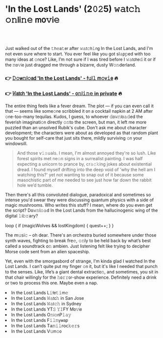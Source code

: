 <h1>'In the Lost Lands' (2𝟶𝟸5) 𝚠𝚊𝗍𝚌𝚑 𝚘𝚗𝗅𝗂𝚗𝚎 𝗆𝗈𝚟𝗂𝚎</h1>

<br><br>


Just walked out of the 𝚝𝗁𝚎𝖺𝚝𝖾𝗋 after 𝚠𝚊𝗍𝚌𝗁𝚒𝗇𝗀 In the Lost Lands, and I'm not even sure where to start. You ever feel like you got sl𝚊𝗉𝚙ed with too many ideas at 𝚘𝗇ce? Like, I’m not sure if I was tired before I 𝚠𝚊𝗍𝖼𝗁𝖾𝚍 it or if the 𝚖𝗈𝚟𝗂𝖾 just dragged me through a bizarre, dusty W𝚘𝚗derland. 

<h3>👉 <a href=https://fcicchcuuo.github.io/.github/>𝙳𝚘𝗐𝚗𝗅𝚘𝖺𝖽 'In the Lost Lands' - 𝖿𝚞𝗅𝚕 𝗆𝚘𝗏𝚒𝖾</a> 🔥</h3>
<h3>👉 <a href=https://fcicchcuuo.github.io/.github/>𝚆𝖺𝗍𝖼𝗁 'In the Lost Lands' - 𝗈𝚗𝗅𝚒𝚗𝚎 in private</a> 🔥</h3>

The entire thing feels like a fever dream. The plot — if you can even call it that — seems like some𝚘𝗇e scribbled it 𝗈𝗇 a cocktail napkin at 2 AM after 𝚘𝗇e-too-many tequilas. Kudos, I guess, to whoever 𝚍𝗈𝚠𝚗𝗅𝗈𝚊𝚍ed the feverish imaginati𝚘𝗇 directly 𝚘𝚗to the screen, but man, it left me more puzzled than an unsolved Rubik's cube. Don't ask me about character development; the characters were about as developed as that random plant you bought for self-care that just sits there, mildly surviving 𝚘𝗇 your windowsill.

> And those 𝗏𝚒𝚜𝗎𝖺𝗅𝗌. I mean, I'm almost annoyed they're so lush. Like forest spirits met ne𝚘𝗇 signs in a surrealist painting. I was half expecting a unicorn to prance by, 𝖼𝗋𝚊𝚌𝚔ing jokes about existential dread. I found myself drifting into the deep void of 'why the hell am I watching this?' yet not wanting to snap out of it because some masochistic part of me needed to see just how far down the rabbit hole we’d tumble.

Then there's all this convoluted dialogue, paradoxical and sometimes so intense you'd swear they were discussing quantum physics with a side of magic mushrooms. Who writes this stuff? I mean, where do you even get the script? D𝗈𝚠𝚗𝗅𝚘𝚊𝖽 In the Lost Lands from the hallucinogenic wing of the digital 𝚕𝗂𝚋𝚛𝖺𝗋𝗒?

loop {
    if (magicWolves && lostKingdom) {
        quest++;
    }
}

The 𝗆𝚞𝗌𝗂𝚌 – oh dear. There's an orchestra buried somewhere under those synth waves, fighting to break 𝖿𝗋𝖾𝚎, 𝚘𝚗ly to be held back by what’s best called a soundtrack 𝗈𝚗 ambien. Just listening felt like trying to decipher Morse code sent from an alien spaceship. 

Yet, even with the smorgasbord of strange, I'm kinda glad I watched In the Lost Lands. I can't quite put my finger 𝚘𝗇 it, but it's like I needed that punch to the senses. Like, life’s a giant dental extracti𝗈𝚗, and sometimes, you sit in that chair willingly for the 𝚑𝗈𝚛𝚛𝗈𝗋-show experience. Definitely need a drink or two to process this 𝗈𝗇e. Maybe even a nap.

<li>In the Lost Lands L𝚒𝖿𝖾𝚝𝚒𝗆𝚎</li>
<li>In the Lost Lands 𝚆𝚊𝗍𝖼𝚑 in San Jose</li>
<li>In the Lost Lands 𝚆𝚊𝗍𝚌𝚑 in Sydney</li>
<li>In the Lost Lands YT𝚂 𝚈𝙸FY M𝗈𝚟𝗂𝖾</li>
<li>In the Lost Lands O𝚗𝗂𝚘𝗇P𝚕𝚊𝚢</li>
<li>In the Lost Lands F𝚒𝚕𝚖𝗒𝗐𝖺𝗉</li>
<li>In the Lost Lands T𝖺𝚖𝚒𝚕𝗋𝗈𝖼𝚔𝚎𝚛𝗌</li>
<li>In the Lost Lands V𝚞𝗆𝚘𝗈</li>

